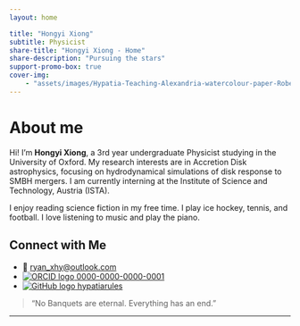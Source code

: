 ```yaml
---
layout: home

title: "Hongyi Xiong"
subtitle: Physicist
share-title: "Hongyi Xiong - Home"
share-description: "Pursuing the stars"
support-promo-box: true
cover-img:
    - "assets/images/Hypatia-Teaching-Alexandria-watercolour-paper-Robert-Trewick.jpg"
---
```


# About me

Hi! I’m **Hongyi Xiong**, a 3rd year undergraduate Physicist studying in the University of Oxford. My research interests are in Accretion Disk astrophysics, focusing on hydrodynamical simulations of disk response to SMBH mergers. I am currently interning at the Institute of Science and Technology, Austria (ISTA). 

I enjoy reading science fiction in my free time. I play ice hockey, tennis, and football. I love listening to music and play the piano.



## Connect with Me

- 📧 [ryan_xhy@outlook.com](mailto:ryan_xhy@outlook.com)
- [![ORCID logo](https://orcid.org/sites/default/files/images/orcid_16x16.png) 0000-0000-0000-0001](https://orcid.org/0000-0000-0000-0001)
- [![GitHub logo](https://upload.wikimedia.org/wikipedia/commons/thumb/9/91/Octicons-mark-github.svg/16px-Octicons-mark-github.svg.png) hypatiarules](https://github.com/Nayr666-del)

> “No Banquets are eternal. Everything has an end.”

---
